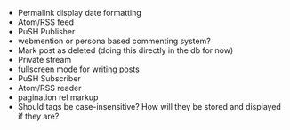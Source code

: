 * Permalink display date formatting
* Atom/RSS feed
* PuSH Publisher
* webmention or persona based commenting system?
* Mark post as deleted (doing this directly in the db for now)
* Private stream
* fullscreen mode for writing posts
* PuSH Subscriber
* Atom/RSS reader
* pagination rel markup
* Should tags be case-insensitive? How will they be stored and displayed if they are?